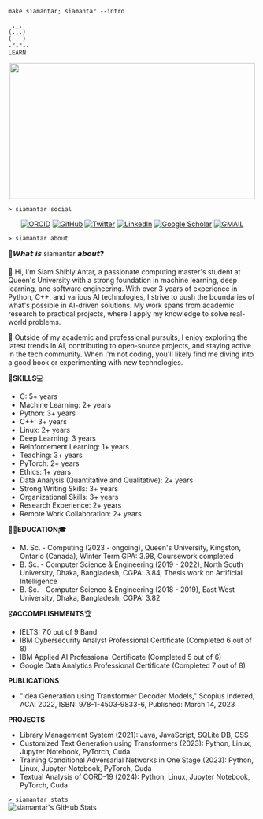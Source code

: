 `make siamantar; siamantar --intro`
```
 ,_,
(.,.)
(   )
-"-"--
LEARN
 ```
<p align="center">
<img width=498 height=276 src=https://external-content.duckduckgo.com/iu/?u=https%3A%2F%2Fmedia1.tenor.com%2Fimages%2Fa4cd3a19ae2b3ebbca19e4f022e660e4%2Ftenor.gif%3Fitemid%3D8645601&f=1&nofb=1 />
</p>  

`> siamantar social`

<p align="center">
   <a href="https://orcid.org/0000-0002-1617-3999"><img src="https://img.shields.io/badge/orcid-A6CE39?style=for-the-badge&logo=orcid&logoColor=white" alt="ORCID"></a>
   <a href="https://github.com/siamantar"><img src="https://img.shields.io/badge/GitHub-100000?style=for-the-badge&logo=github&logoColor=white" alt="GitHub"></a>
   <a href="https://twitter.com/SiamShibly"><img src="https://img.shields.io/badge/Twitter-1DA1F2?style=for-the-badge&logo=twitter&logoColor=white" alt="Twitter"></a>
   <a href="https://www.linkedin.com/in/siam-shibly-antar-074112158/"><img src="https://img.shields.io/badge/LinkedIn-0077B5?style=for-the-badge&logo=linkedin&logoColor=white" alt="LinkedIn"></a>
   <a href="https://scholar.google.com/citations?user=kchEO0sAAAAJ&hl=en"><img src="https://img.shields.io/badge/Google_Scholar-4285F4?style=for-the-badge&logo=google-scholar&logoColor=white" alt="Google Scholar"></a>
   <a href="siamantar1@gmail.com"><img src="https://img.shields.io/badge/Gmail-D14836?style=for-the-badge&logo=gmail&logoColor=white" alt="GMAIL"></a>
 
</p>

`> siamantar about`


🤔𝙒𝙝𝙖𝙩 𝙞𝙨 siamantar 𝙖𝙗𝙤𝙪𝙩❓

👋 Hi, I'm Siam Shibly Antar, a passionate computing master's student at Queen's University with a strong foundation in machine learning, deep learning, and software engineering. With over 3 years of experience in Python, C++, and various AI technologies, I strive to push the boundaries of what's possible in AI-driven solutions. My work spans from academic research to practical projects, where I apply my knowledge to solve real-world problems.

🌱 Outside of my academic and professional pursuits, I enjoy exploring the latest trends in AI, contributing to open-source projects, and staying active in the tech community. When I'm not coding, you'll likely find me diving into a good book or experimenting with new technologies.


💪**SKILLS**💻
- C: 5+ years
- Machine Learning: 2+ years
- Python: 3+ years
- C++: 3+ years
- Linux: 2+ years
- Deep Learning: 3 years
- Reinforcement Learning: 1+ years
- Teaching: 3+ years
- PyTorch: 2+ years
- Ethics: 1+ years
- Data Analysis (Quantitative and Qualitative): 2+ years
- Strong Writing Skills: 3+ years
- Organizational Skills: 3+ years
- Research Experience: 2+ years
- Remote Work Collaboration: 2+ years

👱‍♂️**EDUCATION**🎓
- M. Sc. - Computing (2023 - ongoing), Queen's University, Kingston, Ontario (Canada), Winter Term GPA: 3.98, Coursework completed
- B. Sc. - Computer Science & Engineering (2019 - 2022), North South University, Dhaka, Bangladesh, CGPA: 3.84, Thesis work on Artificial Intelligence
- B. Sc. - Computer Science & Engineering (2018 - 2019), East West University, Dhaka, Bangladesh, CGPA: 3.82

🎖**ACCOMPLISHMENTS**🏆
- IELTS: 7.0 out of 9 Band
- IBM Cybersecurity Analyst Professional Certificate (Completed 6 out of 8)
- IBM Applied AI Professional Certificate (Completed 5 out of 6)
- Google Data Analytics Professional Certificate (Completed 7 out of 8)

**PUBLICATIONS**
- "Idea Generation using Transformer Decoder Models," Scopius Indexed, ACAI 2022, ISBN: 978-1-4503-9833-6, Published: March 14, 2023

**PROJECTS**
- Library Management System (2021): Java, JavaScript, SQLite DB, CSS
- Customized Text Generation using Transformers (2023): Python, Linux, Jupyter Notebook, PyTorch, Cuda
- Training Conditional Adversarial Networks in One Stage (2023): Python, Linux, Jupyter Notebook, PyTorch, Cuda
- Textual Analysis of CORD-19 (2024): Python, Linux, Jupyter Notebook, PyTorch, Cuda

`> siamantar stats`  
![siamantar's GitHub Stats](https://github-readme-stats.vercel.app/api?username=siamantar&show_icons=true&theme=cobalt)
